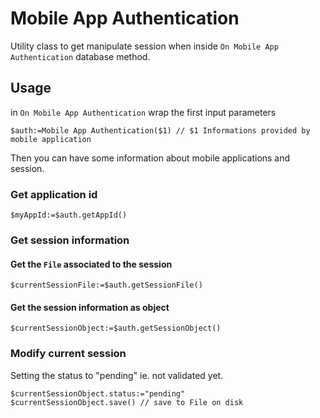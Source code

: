<!-- $auth:=Mobile App Authentication($1) // $1 Informations provided by  `On Mobile App Authentication` -->
# Mobile App Authentication

Utility class to get manipulate session when inside `On Mobile App Authentication` database method.

## Usage

in `On Mobile App Authentication` wrap the first input parameters

```4d
$auth:=Mobile App Authentication($1) // $1 Informations provided by mobile application
```

Then you can have some information about mobile applications and session.

### Get application id

```4d
$myAppId:=$auth.getAppId()
```

### Get session information

#### Get the `File` associated to the session

```4d
$currentSessionFile:=$auth.getSessionFile()
```

#### Get the session information as object

```4d
$currentSessionObject:=$auth.getSessionObject()
```

### Modify current session

Setting the status to "pending" ie. not validated yet.

```4d
$currentSessionObject.status:="pending"
$currentSessionObject.save() // save to File on disk
```
